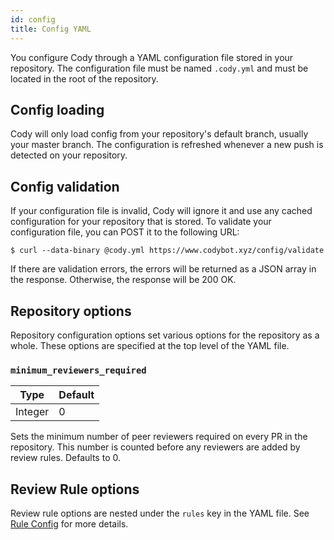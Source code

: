 ```yaml
---
id: config
title: Config YAML
---
```


You configure Cody through a YAML configuration file stored in your repository.
The configuration file must be named `.cody.yml` and must be located in the root
of the repository.

## Config loading

Cody will only load config from your repository's default branch, usually your
master branch. The configuration is refreshed whenever a new push is detected
on your repository.

## Config validation

If your configuration file is invalid, Cody will ignore it and use any cached
configuration for your repository that is stored. To validate your configuration
file, you can POST it to the following URL:

```text
$ curl --data-binary @cody.yml https://www.codybot.xyz/config/validate
```

If there are validation errors, the errors will be returned as a JSON array in
the response. Otherwise, the response will be 200 OK.

## Repository options

Repository configuration options set various options for the repository as a
whole. These options are specified at the top level of the YAML file.

### `minimum_reviewers_required`

| Type    | Default |
| ------- | ------- |
| Integer | 0       |

Sets the minimum number of peer reviewers required on every PR in the
repository. This number is counted before any reviewers are added by review
rules. Defaults to 0.

## Review Rule options

Review rule options are nested under the `rules` key in the YAML file. See
[Rule Config](rule_config.md) for more details.
